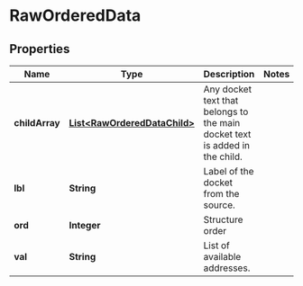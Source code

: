 

# RawOrderedData


## Properties

| Name | Type | Description | Notes |
|------------ | ------------- | ------------- | -------------|
|**childArray** | [**List&lt;RawOrderedDataChild&gt;**](RawOrderedDataChild.md) | Any docket text that belongs to the main docket text is added in the child. |  |
|**lbl** | **String** | Label of the docket from the source. |  |
|**ord** | **Integer** | Structure order |  |
|**val** | **String** | List of available addresses. |  |



